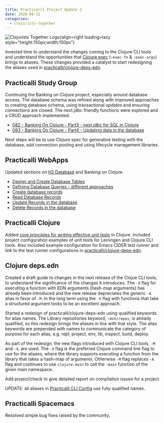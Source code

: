 ```yaml
---
title: Practicalli Project Update 2
date: 2020-09-15
categories:
  - clojurists-together
---
```


![Clojurists Together Logo](https://raw.githubusercontent.com/practicalli/graphic-design/live/buttons/practicalli-clojurists-together-button.svg){align=right loading=lazy style="height:150px;width:150px"}

Invested time to understand the changes coming to the Clojure CLI tools and understand the opportunities that [Clojure exec](https://insideclojure.org/2020/09/04/clj-exec/) (`:exec-fn` & `:exec-args`) brings to aliases. These changes provided a catalyst to start redesigning the aliases used in [practicalli/clojure-deps-edn](https://github.com/practicalli/clojure-deps-edn/tree/qualified-alias-keywords-and-new-flags).

<!-- more -->

## Practicalli Study Group
Continuing the Banking on Clojure project, especially around database access.  The database schema was refined along with improved approaches to creating database schema, using transactional updates and ensuring connections are closed.  The next.jdbc friendly functions were explored and a CRUD approach implemented.

- [082 - Banking On Clojure - Part3 - next.jdbc for SQL in Clojure](https://youtu.be/sBdmwDUp1Ho)
- [083 - Banking On Clojure - Part4 - Updating data in the database](https://youtu.be/DmYlNTe7Gds)

Next steps will be to use Clojure spec for generative testing with the database, add connection pooling and using lifecycle management libraries.


## Practicalli WebApps
Updated sections on [H2 Database](https://practical.li/clojure-webapps/relational-databases-and-sql/h2-database/) and Banking on Clojure

- [Design and Create Database Tables](https://practical.li/clojure-webapps/projects/banking-on-clojure/database-tables.html)
- [Defining Database Queries - different approaches](https://practical.li/clojure-webapps/projects/banking-on-clojure/database-queries.html)
- [Create database records](https://practical.li/clojure-webapps/projects/banking-on-clojure/create-records.html)
- [Read Database Records](https://practical.li/clojure-webapps/projects/banking-on-clojure/read-records.html)
- [Update Records in the database](https://practical.li/clojure-webapps/projects/banking-on-clojure/update-records.html)
- [Delete Records in the database](https://practical.li/clojure-webapps/projects/banking-on-clojure/delete-records.html)


## Practicalli Clojure
Added [core principles for writing effective unit tests](https://practical.li/clojure/testing/unit-testing/) in Clojure. Included project configuration examples of unit tests for Leiningen and Clojure CLI tools.  Also included example configuration for Emacs CIDER test runner and link to the test runner configurations in [practicalli/clojure-deps-edn](https://github.com/practicalli/clojure-deps-edn/tree/qualified-alias-keywords-and-new-flags).


## Clojure deps.edn
Created a draft guide to changes in the next release of the Clojue CLI tools, to understand the significance of the changes it introduces.  The `-X` flag for executing a function with EDN arguments (hash-map arguments) has already been introduced and the new release depreciates the generic `-A` alias in favor of `-M`.  In the long term using the `-X` flag with functions that take a structured argument looks to be an excellent approach.

Started a redesign of practicalli/clojure-deps-edn using qualified keywords for alias names.  The Library repositories keyword, `:mvn/repos`, is already qualified, so this redesign brings the aliases in line with that style.  The alias keywords are prepended with names to communicate the category of purpose for each alias, e.g. repl, project, env, lib, inspect, build, deploy.

As part of the redesign, the new flags introduced with Clojure CLI tools, `-M` and `-X`, are used.  The `-X` flag is the preferred Clojure command line flag to use for the aliases, where the library supports executing a function from the library that takes a hash-map of arguments.  Otherwise `-M` flag replaces `-A` flag and continues to use `clojure.main` to call the `-main` function of the given main namespace.

Add project/check to give detailed report on compilation issues for a project

UPDATE: all aliases in [Practicalli CLI Config](https://github.com/practicalli/clojure-cli-config) use fully qualified names.

## Practicalli Spacemacs
Resolved simple bug fixes raised by the community.
